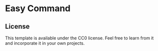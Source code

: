# Easy Command



## License

This template is available under the CC0 license. Feel free to learn from it and incorporate it in your own projects.

